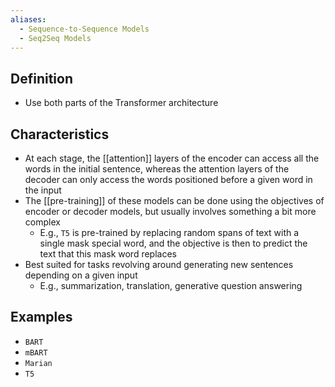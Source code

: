 ```yaml
---
aliases:
  - Sequence-to-Sequence Models
  - Seq2Seq Models
---
```


## Definition

- Use both parts of the Transformer architecture

## Characteristics

- At each stage, the [[attention]] layers of the encoder can access all the words in the initial sentence, whereas the attention layers of the decoder can only access the words positioned before a given word in the input
- The [[pre-training]] of these models can be done using the objectives of encoder or decoder models, but usually involves something a bit more complex
	- E.g., `T5` is pre-trained by replacing random spans of text with a single mask special word, and the objective is then to predict the text that this mask word replaces
- Best suited for tasks revolving around generating new sentences depending on a given input
	- E.g., summarization, translation, generative question answering

## Examples

- `BART`
- `mBART`
- `Marian`
- `T5`
